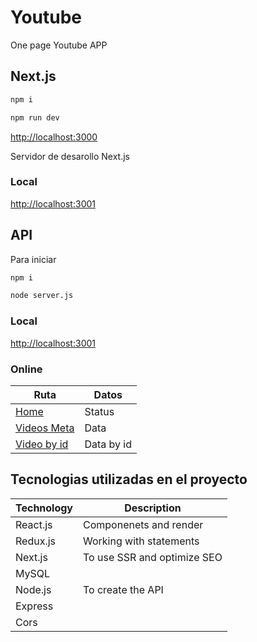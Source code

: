 # Youtube

One page Youtube APP

## Next.js

```bash
npm i
```

```bash
npm run dev
```

[http://localhost:3000](http://localhost:3000)

Servidor de desarollo Next.js

### Local

[http://localhost:3001](http://localhost:3000)

## API

Para iniciar

```bash
npm i
```

```bash
node server.js
```

### Local

[http://localhost:3001](http://localhost:3000)

### Online

| Ruta                                                      | Datos      |
| --------------------------------------------------------- | ---------- |
| [Home](https://api.youtube.slogive.xyz/)                  | Status     |
| [Videos Meta](https://api.youtube.slogive.xyz/videos)     | Data       |
| [Video by id](https://api.youtube.slogive.xyz/videos/:id) | Data by id |

## Tecnologias utilizadas en el proyecto

| Technology | Description                 |
| ---------- | --------------------------- |
| React.js   | Componenets and render      |
| Redux.js   | Working with statements     |
| Next.js    | To use SSR and optimize SEO |
| MySQL      |                             |
| Node.js    | To create the API           |
| Express    |                             |
| Cors       |                             |
